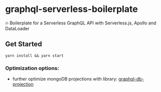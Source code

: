 # graphql-serverless-boilerplate
🔥 Boilerplate for a Serverless GraphQL API with Serverless.js, Apollo and DataLoader

## Get Started
```
yarn install && yarn start
```

### Optimization options:
- further optimize mongoDB projections with library: [graphql-db-projection](https://github.com/markshapiro/graphql-db-projection)
